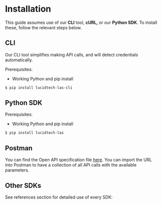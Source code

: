 # Installation

This guide assumes use of our **CLI** tool, **cURL,** or our **Python SDK**. To install these, follow the relevant steps below.

## CLI

Our CLI tool simplifies making API calls, and will detect credentials automatically.

Prerequisites:

* Working Python and pip install

```bash
$ pip install lucidtech-las-cli
```

## Python SDK

Prerequisites:

* Working Python and pip install

```bash
$ pip install lucidtech-las
```

## Postman

You can find the Open API specification file [here](https://raw.githubusercontent.com/LucidtechAI/las-docs/master/reference/restapi/oas.json). You can import the URL into Postman to have a collection of all API calls with the available parameters.

## Other SDKs

See references section for detailed use of every SDK:

